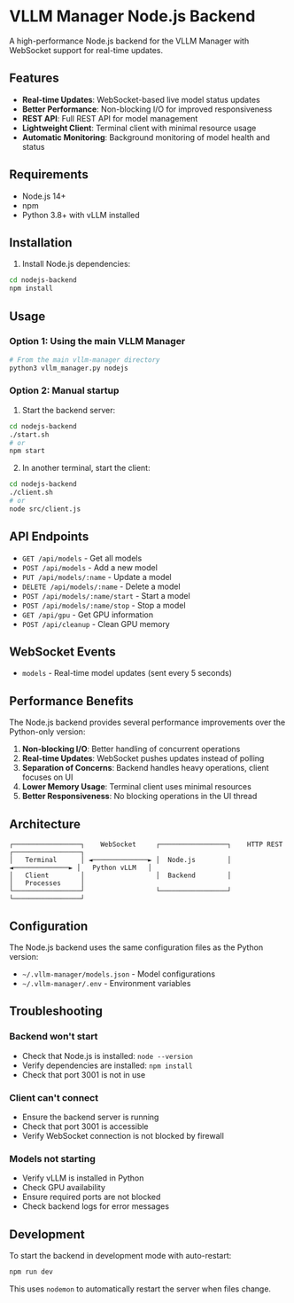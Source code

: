# VLLM Manager Node.js Backend

A high-performance Node.js backend for the VLLM Manager with WebSocket support for real-time updates.

## Features

- **Real-time Updates**: WebSocket-based live model status updates
- **Better Performance**: Non-blocking I/O for improved responsiveness
- **REST API**: Full REST API for model management
- **Lightweight Client**: Terminal client with minimal resource usage
- **Automatic Monitoring**: Background monitoring of model health and status

## Requirements

- Node.js 14+
- npm
- Python 3.8+ with vLLM installed

## Installation

1. Install Node.js dependencies:
```bash
cd nodejs-backend
npm install
```

## Usage

### Option 1: Using the main VLLM Manager

```bash
# From the main vllm-manager directory
python3 vllm_manager.py nodejs
```

### Option 2: Manual startup

1. Start the backend server:
```bash
cd nodejs-backend
./start.sh
# or
npm start
```

2. In another terminal, start the client:
```bash
cd nodejs-backend
./client.sh
# or
node src/client.js
```

## API Endpoints

- `GET /api/models` - Get all models
- `POST /api/models` - Add a new model
- `PUT /api/models/:name` - Update a model
- `DELETE /api/models/:name` - Delete a model
- `POST /api/models/:name/start` - Start a model
- `POST /api/models/:name/stop` - Stop a model
- `GET /api/gpu` - Get GPU information
- `POST /api/cleanup` - Clean GPU memory

## WebSocket Events

- `models` - Real-time model updates (sent every 5 seconds)

## Performance Benefits

The Node.js backend provides several performance improvements over the Python-only version:

1. **Non-blocking I/O**: Better handling of concurrent operations
2. **Real-time Updates**: WebSocket pushes updates instead of polling
3. **Separation of Concerns**: Backend handles heavy operations, client focuses on UI
4. **Lower Memory Usage**: Terminal client uses minimal resources
5. **Better Responsiveness**: No blocking operations in the UI thread

## Architecture

```
┌─────────────────┐    WebSocket     ┌─────────────────┐    HTTP REST     ┌─────────────────┐
│   Terminal      │ ◄──────────────► │  Node.js        │ ◄──────────────► │   Python vLLM   │
│   Client        │                  │  Backend        │                  │   Processes     │
└─────────────────┘                  └─────────────────┘                  └─────────────────┘
```

## Configuration

The Node.js backend uses the same configuration files as the Python version:
- `~/.vllm-manager/models.json` - Model configurations
- `~/.vllm-manager/.env` - Environment variables

## Troubleshooting

### Backend won't start
- Check that Node.js is installed: `node --version`
- Verify dependencies are installed: `npm install`
- Check that port 3001 is not in use

### Client can't connect
- Ensure the backend server is running
- Check that port 3001 is accessible
- Verify WebSocket connection is not blocked by firewall

### Models not starting
- Verify vLLM is installed in Python
- Check GPU availability
- Ensure required ports are not blocked
- Check backend logs for error messages

## Development

To start the backend in development mode with auto-restart:

```bash
npm run dev
```

This uses `nodemon` to automatically restart the server when files change.